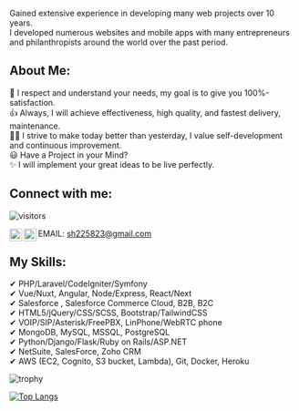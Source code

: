 
Gained extensive experience in developing many web  projects over 10 years.<br>
I developed numerous websites and mobile apps with many entrepreneurs and philanthropists around the world over the past period.<br>

## About Me:

🚀 I respect and understand your needs, my goal is to give you 100%-satisfaction.<br>
👍 Always, I will achieve effectiveness, high quality, and fastest delivery, maintenance.<br>
👨‍🎓 I strive to make today better than yesterday, I value self-development and continuous improvement.<br>
😃 Have a Project in your Mind?<br>
✨ I will implement your great ideas to be live perfectly.<br>

## Connect with me:
![visitors](https://visitor-badge.glitch.me/badge?page_id=beatific-angel.visitor-badge)

EMAIL: sh225823@gmail.com
<a href="https://telegram.me/beatificangel" rel="nofollow"><img align="left" alt="Sabesan | Telegram" height="22px" src="https://github.com/sabesansathananthan/sabesansathananthan/raw/master/SocialLogo/Telegram.png" style="max-width:100%;"></a>
<a href="https://join.skype.com/invite/Ft4e8jgCb9M5" rel="nofollow"><img align="left" alt="Sabesan | Skype" height="22px" src="https://github.com/sabesansathananthan/sabesansathananthan/raw/master/SocialLogo/Skype.png" style="max-width:100%;"></a>
<br />

## My Skills:

✔ PHP/Laravel/CodeIgniter/Symfony <br>
✔ Vue/Nuxt, Angular, Node/Express, React/Next<br>
✔ Salesforce , Salesforce Commerce Cloud, B2B, B2C<br>
✔ HTML5/jQuery/CSS/SCSS, Bootstrap/TailwindCSS<br>
✔ VOIP/SIP/Asterisk/FreePBX, LinPhone/WebRTC phone<br>
✔ MongoDB, MySQL, MSSQL, PostgreSQL<br>
✔ Python/Django/Flask/Ruby on Rails/ASP.NET<br>
✔ NetSuite, SalesForce, Zoho CRM<br>
✔ AWS (EC2, Cognito, S3 bucket, Lambda), Git, Docker, Heroku<br>

![trophy](https://github-profile-trophy.vercel.app/?username=beatific-angel&theme=onedark&title=MultiLanguage,Commit,Repositories,Stars,Followers)



[![Top Langs](https://github-readme-stats.vercel.app/api/top-langs/?username=beatific-angel&hide=html&layout=compact)](https://github.com/anuraghazra/github-readme-stats)
